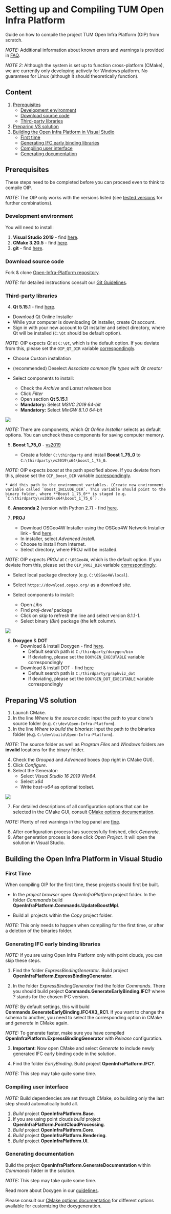 # Setting up and Compiling TUM Open Infra Platform 

Guide on how to compile the project TUM Open Infra Platform (OIP) from scratch.

*NOTE:* Additional information about known errors and warnings is provided in [FAQ](./FAQ.md).

*NOTE 2:* Although the system is set up to function cross-platform (CMake), we are currently only developing actively for Windows platform. No guarantees for Linux (although it should theoretically function).

## Content 

1. [Prerequisites](#Prerequisites)
    * [Development environment](#devenv)
    * [Download source code](#Source_code)
    * [Third-party libraries](#thirdparty)
2. [Preparing VS solution](#Setup) 
3. [Building the Open Infra Platform in Visual Studio](#Building_OIP) 
	* [First time](#FirstTime)
	* [Generating IFC early binding libraries](#generating_EarlyBinding)
	* [Compiling user interface](#Compiling_interface)
    * [Generating documentation](#Generating_Doc)

## <a name="Prerequisites"></a> Prerequisites 

These steps need to be completed before you can proceed even to think to compile OIP.

*NOTE:* The OIP only works with the versions listed (see [tested versions](./FAQ.md#version) for further combinations).

### <a name="devenv"></a> Development environment

You will need to install:

1. **Visual Studio 2019** - find [here](https://visualstudio.microsoft.com/de/downloads/).
2. **CMake 3.20.5** - find [here](https://cmake.org/files/PreviousRelease/cmake-3.20.5-windows-x86_64.msi).
3. **git** - find [here](https://git-scm.com/downloads).

### <a name="Source_code"></a> Download source code 

Fork & clone [Open-Infra-Platform repository](https://www.github.com/tumcms/Open-Infra-Platform).

*NOTE:* for detailed instructions consult our [Git Guidelines](./GitProcess.md).

### <a name="thirdparty"></a> Third-party libraries

4. **Qt 5.15.1** - find [here](https://www.qt.io/download-open-source).

  * Download Qt Online Installer 
  * While your computer is downloading Qt installer, create Qt account. 
  * Sign in with your new account to Qt installer and select directory, where Qt will be installed (`C:\Qt` should be default option).

*NOTE:* OIP expects *Qt* at `C:\Qt`, which is the default option. If you deviate from this, please set the `OIP_QT_DIR` variable [correspondingly](./FAQ.md#libraries).

  * Choose Custom installation
  * (recommended) Deselect *Associate common file types with Qt creator*
  * Select components to install:

    * Check the *Archive* and *Latest releases* box
    * Click *Filter*
    * Open section **Qt 5.15.1**
    * **Mandatory:** Select *MSVC 2019 64-bit*
    * **Mandatory:** Select *MinGW 8.1.0 64-bit*
		
![](../images/Qt_Installation_settings.png)

*NOTE:* There are components, which *Qt Online Installer* selects as default options. You can uncheck these components for saving computer memory.

5. **Boost 1_75_0** - [vs2019](https://sourceforge.net/projects/boost/files/boost-binaries/1.75.0/boost_1_75_0-msvc-14.2-64.exe/download)

	* Create a folder `C:\thirdparty` and install **Boost 1_75_0** to `C:\thirdparty\vs2019\x64\boost_1_75_0`.

*NOTE:* OIP expects *boost* at the path specified above. If you deviate from this, please set the `OIP_Boost_DIR` variable [correspondingly](./FAQ.md#libraries).

	* Add this path to the environment variables. (Create new environment variable called `Boost_INCLUDE_DIR`. This variable should point to the binary folder, where **Boost 1_75_0** is staged (e.g. `C:\thirdparty\vs2019\x64\boost_1_75_0`).

6. **Anaconda 2** (version with Python 2.7) - find [here](https://repo.anaconda.com/archive/Anaconda2-2019.10-Windows-x86_64.exe). 

7. **PROJ**

	*	Download OSGeo4W Installer using the OSGeo4W Network Installer link - find [here](https://trac.osgeo.org/osgeo4w/).
	*	In installer, select *Advanced Install*.
	*	Choose to install from Internet.
	*	Select directory, where PROJ will be installed.

*NOTE:* OIP expects *PROJ* at `C:\OSGeo4W`, which is the default option. If you deviate from this, please set the `OIP_PROJ_DIR` variable [correspondingly](./FAQ.md#libraries).

  * Select local package directory (e.g. `C:\OSGeo4W\local`).
  * Select `https://download.osgeo.org/` as a download site.
  * Select components to install:
		
    * Open *Libs*
    * Find *proj-devel* package 
    * Click on *skip* to refresh the line and select version 8.1.1-1.
    * Select binary (*Bin*) package (the left column).
		
![](../images/PROJ_Installation_settings.png)

8. **Doxygen** & **DOT**
	*  Download & install Doxygen - find [here](https://sourceforge.net/projects/doxygen/files/rel-1.8.20/doxygen-1.8.20-setup.exe/download).
       * Default search path is `C:/thirdparty/doxygen/bin`
       * If deviating, please set the `DOXYGEN_EXECUTABLE` variable correspondingly
	*  Download & install DOT - find [here](https://graphviz.gitlab.io/_pages/Download/windows/graphviz-2.38.zip)
       * Default search path is `C:/thirdparty/graphviz_dot`
       * If deviating, please set the `DOXYGEN_DOT_EXECUTABLE` variable correspondingly

## <a name="Setup"></a> Preparing VS solution 

1. Launch CMake.
2. In the line *Where is the source code:* input the path to your clone's source folder (e.g. `C:\dev\Open-Infra-Platform`).
3. In the line *Where to build the binaries:*  input the path to the binaries folder (e.g. `C:\dev\build\Open-Infra-Platform`). 

*NOTE:* The source folder as well as *Program Files* and *Windows* folders are **invalid** locations for the binary folder.

4. Check the *Grouped* and *Advanced* boxes (top right in CMake GUI).
5. Click *Configure*. 
6. Select the Generator:
	* Select *Visual Studio 16 2019 Win64*.
	* Select *x64*
	* Write *host=x64* as optional toolset.

![](../images/CMake_Installation_settings.png)

7. For detailed descriptions of all configuration options that can be selected in the CMake GUI, consult [CMake options documentation](./CMakeOptions.md).

*NOTE:* Plenty of red warnings in the log panel are [fine](./FAQ.md#cmake_warnings).

8. After configuration process has successfully finished, click *Generate*.
9. After generation process is done click *Open Project*. It will open the solution in Visual Studio.


## <a name="Building_OIP"></a> Building the Open Infra Platform in Visual Studio 

### <a name="FirstTime"></a> First Time

When compiling OIP for the first time, these projects should first be built.

* In the *project browser* open *OpenInfraPlatform* project folder. 
  In the folder *Commands* build  **OpenInfraPlatform.Commands.UpdateBoostMpl**.

* Build all projects within the *Copy* project folder. 

*NOTE:* This only needs to happen when compiling for the first time, or after a deletion of the binaries folder.

### <a name="generating_EarlyBinding"></a> Generating IFC early binding libraries

*NOTE:* If you are using Open Infra Platform only with point clouds, you can skip these steps.

1. Find the folder *ExpressBindingGenerator*. Build project **OpenInfraPlatform.ExpressBindingGenerator**.

2. In the folder *ExpressBindingGenerator* find the folder *Commands*. 
   There you should build project **Commands.GenerateEarlyBinding.IFC?** where *?* stands for the chosen IFC version.

*NOTE:* By default settings, this will build **Commands.GenerateEarlyBinding.IFC4X3_RC1**. 
If you want to change the schema to another, you need to select the corresponding option in CMake and *generate* in CMake again.

*NOTE:* To generate faster, make sure you have compiled **OpenInfraPlatform.ExpressBindingGenerator** with *Release* configuration.

3. **Important**: Now open CMake and select *Generate* to include newly generated IFC early binding code in the solution.

4. Find the folder *EarlyBinding*. Build project **OpenInfraPlatform.IFC?**.

*NOTE:* This step may take quite some time.

### <a name="Compiling_interface"></a> Compiling user interface

*NOTE:* Build dependencies are set through CMake, so building only the last step should automatically build all.

1. *Build* project **OpenInfraPlatform.Base**.
1. If you are using point clouds *build* project **OpenInfraPlatform.PointCloudProcessing**.
1. *Build* project **OpenInfraPlatform.Core**.
1. *Build* project **OpenInfraPlatform.Rendering**.
1. *Build* project **OpenInfraPlatform.UI**.


### <a name="Generating_Doc"></a> Generating documentation

Build the project **OpenInfraPlatform.GenerateDocumentation** within *Commands* folder in the solution.

*NOTE:* This step may take quite some time.

Read more about Doxygen in our [guidelines](./DoxygenHelp.md).

Please consult our [CMake options documentation](./CMakeOptions.md) for different options available for customizing the doxygeneration.

